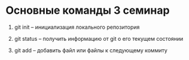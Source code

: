 # Основные команды 3 семинар

1. git init – инициализация локального репозитория

2. git status – получить информацию от git о его текущем состоянии

3. git add – добавить файл или файлы к следующему коммиту
